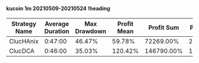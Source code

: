 #### kucoin 1m 20210509-20210524 !heading
| Strategy Name | Average Duration | Max Drawdown | Profit Mean | Profit Sum | Profit Total | Trade Count | Win Rate |
| ------------- | ---------------- | ------------ | ----------- | ---------- | ------------ | ----------- | -------- |
| ClucHAnix     | 0:47:00          | 46.47%       | 59.78%      | 72269.00%  | 26208.00%    | 1209        | 73.45%   |
| ClucDCA       | 0:46:00          | 35.03%       | 120.42%     | 146790.00% | 13379.00%    | 1219        | 76.29%   |